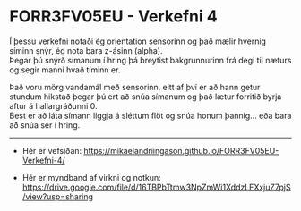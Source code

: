# FORR3FV05EU - Verkefni 4

Í þessu verkefni notaði ég orientation sensorinn og það mælir hvernig síminn snýr, ég nota bara z-ásinn (alpha).  
Þegar þú snýrð símanum í hring þá breytist bakgrunnurinn frá degi til næturs og segir manni hvað tíminn er.

Það voru mörg vandamál með sensorinn, eitt af því er að hann getur stundum hikstað þegar þú ert að snúa símanum og það lætur forritið byrja aftur á hallargráðunni 0.  
Best er að láta símann liggja á sléttum flöt og snúa honum þannig... eða bara að snúa sér í hring.

***

* Hér er vefsíðan: https://mikaelandriingason.github.io/FORR3FV05EU-Verkefni-4/

* Hér er myndband af virkni og notkun: https://drive.google.com/file/d/16TBPbTtmw3NpZmWi1XddzLFXxjuZ7pjS/view?usp=sharing
